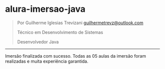 ﻿# alura-imersao-java
> Por Guilherme Iglesias Trevizani <guilhermetrevz@outlook.com>
>
> Técnico em Desenvolvimento de Sistemas
>
> Desenvolvedor Java
<hr>

Imersão finalizada com sucesso.
Todas as 05 aulas da imersão foram realizadas e muita experiência garantida.
